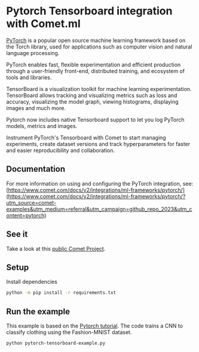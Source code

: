 # Pytorch Tensorboard integration with Comet.ml

[PyTorch](https://pytorch.org/) is a popular open source machine learning framework based on the Torch library, used for applications such as computer vision and natural language processing.

PyTorch enables fast, flexible experimentation and efficient production through a user-friendly front-end, distributed training, and ecosystem of tools and libraries.

TensorBoard is a visualization toolkit for machine learning experimentation. TensorBoard allows tracking and visualizing metrics such as loss and accuracy, visualizing the model graph, viewing histograms, displaying images and much more.

Pytorch now includes native Tensorboard support to let you log PyTorch models, metrics and images.

Instrument PyTorch's Tensorboard with Comet to start managing experiments, create dataset versions and track hyperparameters for faster and easier reproducibility and collaboration.

## Documentation

For more information on using and configuring the PyTorch integration, see: [https://www.comet.com/docs/v2/integrations/ml-frameworks/pytorch/](https://www.comet.com/docs/v2/integrations/ml-frameworks/pytorch/?utm_source=comet-examples&utm_medium=referral&utm_campaign=github_repo_2023&utm_content=pytorch)

## See it

Take a look at this [public Comet Project](https://www.comet.com/examples/comet-example-pytorch-tensorboard).

## Setup

Install dependencies

```bash
python -m pip install -r requirements.txt
```

## Run the example

This example is based on the [Pytorch tutorial](https://pytorch.org/tutorials/intermediate/tensorboard_tutorial.html). The code trains a CNN to classify clothing using the Fashion-MNIST dataset.

```bash
python pytorch-tensorboard-example.py
```
